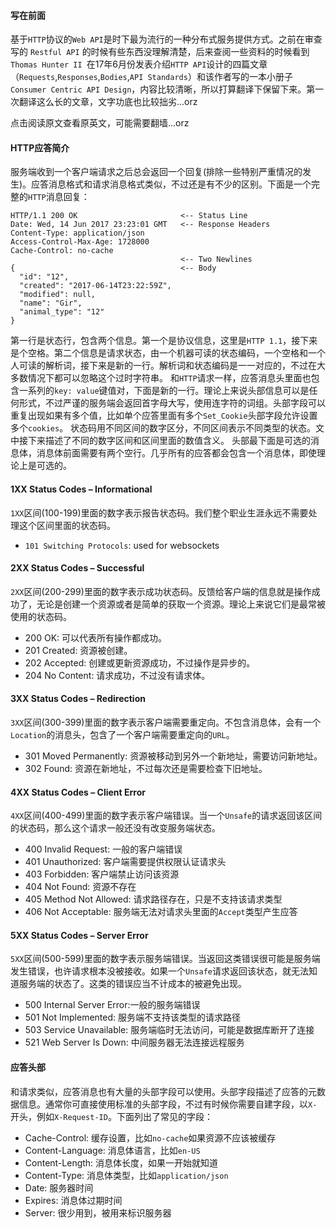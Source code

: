 #### 写在前面
基于`HTTP`协议的`Web API`是时下最为流行的一种分布式服务提供方式。之前在审查写的 `Restful API` 的时候有些东西没理解清楚，后来查阅一些资料的时候看到 `Thomas Hunter II `在17年6月份发表介绍`HTTP API`设计的四篇文章（`Requests`,`Responses`,`Bodies`,`API Standards`）和该作者写的一本小册子`Consumer Centric API Design`，内容比较清晰，所以打算翻译下保留下来。第一次翻译这么长的文章，文字功底也比较拙劣...orz

点击阅读原文查看原英文，可能需要翻墙...orz

#### HTTP应答简介
服务端收到一个客户端请求之后总会返回一个回复(排除一些特别严重情况的发生)。应答消息格式和请求消息格式类似，不过还是有不少的区别。下面是一个完整的`HTTP`消息回复：
```
HTTP/1.1 200 OK                       <-- Status Line
Date: Wed, 14 Jun 2017 23:23:01 GMT   <-- Response Headers
Content-Type: application/json
Access-Control-Max-Age: 1728000
Cache-Control: no-cache
                                      <-- Two Newlines
{                                     <-- Body
  "id": "12",
  "created": "2017-06-14T23:22:59Z",
  "modified": null,
  "name": "Gir",
  "animal_type": "12"
}
```
第一行是状态行，包含两个信息。第一个是协议信息，这里是`HTTP 1.1`，接下来是个空格。第二个信息是请求状态，由一个机器可读的状态编码，一个空格和一个人可读的解析词，接下来是新的一行。解析词和状态编码是一一对应的，不过在大多数情况下都可以忽略这个过时字符串。
和`HTTP`请求一样，应答消息头里面也包含一系列的`key: value`键值对，下面是新的一行。理论上来说头部信息可以是任何形式，不过严谨的服务端会返回首字母大写，使用连字符的词组。头部字段可以重复出现如果有多个值，比如单个应答里面有多个`Set_Cookie`头部字段允许设置多个`cookies`。
状态码用不同区间的数字区分，不同区间表示不同类型的状态。文中接下来描述了不同的数字区间和区间里面的数值含义。
头部最下面是可选的消息体，消息体前面需要有两个空行。几乎所有的应答都会包含一个消息体，即使理论上是可选的。

#### 1XX Status Codes – Informational
`1XX`区间(100-199)里面的数字表示报告状态码。我们整个职业生涯永远不需要处理这个区间里面的状态码。
* `101 Switching Protocols`: used for websockets

#### 2XX Status Codes – Successful
`2XX`区间(200-299)里面的数字表示成功状态码。反馈给客户端的信息就是操作成功了，无论是创建一个资源或者是简单的获取一个资源。理论上来说它们是最常被使用的状态码。
* 200 OK: 可以代表所有操作都成功。
* 201 Created: 资源被创建。
* 202 Accepted: 创建或更新资源成功，不过操作是异步的。
* 204 No Content: 请求成功，不过没有请求体。

#### 3XX Status Codes – Redirection
`3XX`区间(300-399)里面的数字表示客户端需要重定向。不包含消息体，会有一个`Location`的消息头，包含了一个客户端需要重定向的`URL`。
* 301 Moved Permanently: 资源被移动到另外一个新地址，需要访问新地址。
* 302 Found: 资源在新地址，不过每次还是需要检查下旧地址。

#### 4XX Status Codes – Client Error
`4XX`区间(400-499)里面的数字表示客户端错误。当一个`Unsafe`的请求返回该区间的状态码，那么这个请求一般还没有改变服务端状态。
* 400 Invalid Request: 一般的客户端错误
* 401 Unauthorized: 客户端需要提供权限认证请求头
* 403 Forbidden: 客户端禁止访问该资源
* 404 Not Found: 资源不存在
* 405 Method Not Allowed: 请求路径存在，只是不支持该请求类型
* 406 Not Acceptable: 服务端无法对请求头里面的`Accept`类型产生应答

#### 5XX Status Codes – Server Error
`5XX`区间(500-599)里面的数字表示服务端错误。当返回这类错误很可能是服务端发生错误，也许请求根本没被接收。如果一个`Unsafe`请求返回该状态，就无法知道服务端的状态了。这类的错误应当不计成本的被避免出现。
* 500 Internal Server Error:一般的服务端错误
* 501 Not Implemented: 服务端不支持该类型的请求路径
* 503 Service Unavailable: 服务端临时无法访问，可能是数据库断开了连接
* 521 Web Server Is Down: 中间服务器无法连接远程服务

#### 应答头部
和请求类似，应答消息也有大量的头部字段可以使用。头部字段描述了应答的元数据信息。通常你可直接使用标准的头部字段，不过有时候你需要自建字段，以`X-`开头，例如`X-Request-ID`。下面列出了常见的字段：
* Cache-Control: 缓存设置，比如`no-cache`如果资源不应该被缓存
* Content-Language: 消息体语言，比如`en-US`
* Content-Length: 消息体长度，如果一开始就知道
* Content-Type: 消息体类型，比如`application/json`
* Date: 服务器时间
* Expires: 消息体过期时间
* Server: 很少用到，被用来标识服务器
